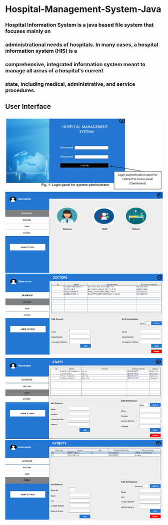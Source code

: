 # Hospital-Management-System-Java

### Hospital Information System is a java based file system that focuses mainly on
### administrational needs of hospitals. In many cases, a hospital information system (HIS) is a
### comprehensive, integrated information system meant to manage all areas of a hospital's current
### state, including medical, administrative, and service procedures.

## User Interface
<img src="https://github.com/mart-anthony-stark/Hospital-Management-System-Java/blob/main/screenshots/login.png?raw=true">
<img src="https://github.com/mart-anthony-stark/Hospital-Management-System-Java/blob/main/screenshots/dashboard.png?raw=true">
<img src="https://github.com/mart-anthony-stark/Hospital-Management-System-Java/blob/main/screenshots/doctors%20panel.png?raw=true">
<img src="https://github.com/mart-anthony-stark/Hospital-Management-System-Java/blob/main/screenshots/staffs%20panel.png?raw=true">
<img src="https://github.com/mart-anthony-stark/Hospital-Management-System-Java/blob/main/screenshots/patients%20panel.png?raw=true">

